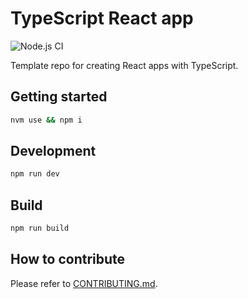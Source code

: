 # TypeScript React app

![Node.js CI](https://github.com/ink8bit/ts-react-app/workflows/Node.js%20CI/badge.svg)

Template repo for creating React apps with TypeScript.

## Getting started

```sh
nvm use && npm i
```

## Development

```sh
npm run dev
```

## Build

```sh
npm run build
```

## How to contribute

Please refer to [CONTRIBUTING.md](/.github/CONTRIBUTING.md).
